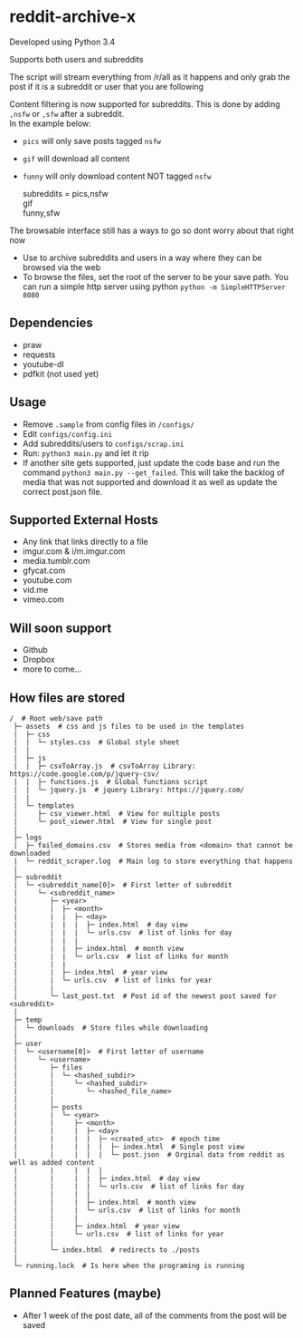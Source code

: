 # reddit-archive-x
  
Developed using Python 3.4

Supports both users and subreddits  

The script will stream everything from /r/all as it happens and only grab the post if it is a subreddit or user that you are following  

Content filtering is now supported for subreddits. This is done by adding `,nsfw` or `,sfw` after a subreddit.  
In the example below:
- `pics` will only save posts tagged `nsfw`
- `gif` will download all content
- `funny` will only download content NOT tagged `nsfw`

    subreddits = pics,nsfw   
                 gif   
                 funny,sfw   

The browsable interface still has a ways to go so dont worry about that right now

- Use to archive subreddits and users in a way where they can be browsed via the web
- To browse the files, set the root of the server to be your save path. You can run a simple http server using python `python -m SimpleHTTPServer 8080`

## Dependencies
- praw
- requests
- youtube-dl
- pdfkit (not used yet)


## Usage
- Remove `.sample` from config files in `/configs/`
- Edit `configs/config.ini`
- Add subreddits/users to `configs/scrap.ini`
- Run: `python3 main.py` and let it rip
- If another site gets supported, just update the code base and run the command `python3 main.py --get_failed`. This will take the backlog of media that was not supported and download it as well as update the correct post.json file.  


## Supported External Hosts
- Any link that links directly to a file
- imgur.com & i/m.imgur.com
- media.tumblr.com
- gfycat.com
- youtube.com
- vid.me
- vimeo.com


## Will soon support
- Github
- Dropbox
- more to come...


## How files are stored

    /  # Root web/save path
     ├─ assets  # css and js files to be used in the templates
     |  ├─ css
     |  |  └─ styles.css  # Global style sheet
     |  |
     |  ├─ js
     |  |  ├─ csvToArray.js  # csvToArray Library: https://code.google.com/p/jquery-csv/
     |  |  ├─ functions.js  # Global functions script
     |  |  └─ jquery.js  # jquery Library: https://jquery.com/
     |  |
     |  └─ templates
     |     ├─ csv_viewer.html  # View for multiple posts
     |     └─ post_viewer.html  # View for single post
     |
     ├─ logs
     |  ├─ failed_domains.csv  # Stores media from <domain> that cannot be downloaded
     |  └─ reddit_scraper.log  # Main log to store everything that happens
     |  
     ├─ subreddit
     |  └─ <subreddit_name[0]>  # First letter of subreddit
     |     └─ <subreddit_name>
     |        ├─ <year>
     |        |  ├─ <month>
     |        |  |  ├─ <day>
     |        |  |  |  ├─ index.html  # day view
     |        |  |  |  └─ urls.csv  # list of links for day
     |        |  |  |
     |        |  |  ├─ index.html  # month view
     |        |  |  └─ urls.csv  # list of links for month
     |        |  |
     |        |  ├─ index.html  # year view
     |        |  └─ urls.csv  # list of links for year
     |        |
     |        └─ last_post.txt  # Post id of the newest post saved for <subreddit>
     |
     ├─ temp
     |  └─ downloads  # Store files while downloading
     |
     ├─ user
     |  └─ <username[0]>  # First letter of username
     |     └─ <username>
     |        ├─ files
     |        |  └─ <hashed_subdir>
     |        |     └─ <hashed_subdir>
     |        |        └─ <hashed_file_name>
     |        |
     |        ├─ posts
     |        |  └─ <year>
     |        |     ├─ <month>
     |        |     |  ├─ <day>
     |        |     |  |  ├─ <created_utc>  # epoch time
     |        |     |  |  |  ├─ index.html  # Single post view
     |        |     |  |  |  └─ post.json  # Orginal data from reddit as well as added content
     |        |     |  |  |
     |        |     |  |  ├─ index.html  # day view
     |        |     |  |  └─ urls.csv  # list of links for day
     |        |     |  |
     |        |     |  ├─ index.html  # month view
     |        |     |  └─ urls.csv  # list of links for month
     |        |     |
     |        |     ├─ index.html  # year view
     |        |     └─ urls.csv  # list of links for year
     |        |
     |        └─ index.html  # redirects to ./posts
     |
     └─ running.lock  # Is here when the programing is running


## Planned Features (maybe)
- After 1 week of the post date, all of the comments from the post will be saved